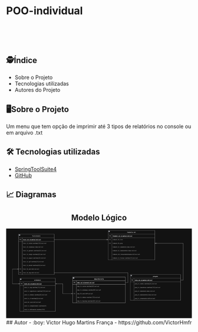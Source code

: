 # POO-individual
<h1 align="center">
    <img src="">
</h1>

## :detective:Índice

<ul>
    <li>Sobre o Projeto</li>
    <li>Tecnologias utilizadas</li>
    <li>Autores do Projeto</li>
</ul>

## :desktop_computer:Sobre o Projeto

Um menu que tem opção de imprimir até 3 tipos de relatórios no console ou em arquivo .txt

## :hammer_and_wrench: Tecnologias utilizadas

- [SpringToolSuite4](https://spring.io/tools)
- [GitHub](https://github.com/)

## :chart_with_upwards_trend: Diagramas

<div align="center">
  
  ## Modelo Lógico
   <img src="ModeloLogico.png">

</div>
## Autor
- :boy:
Victor Hugo Martins França - https://github.com/VictorHmfr